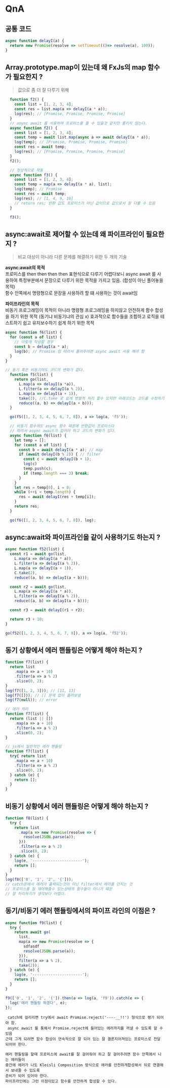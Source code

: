 # QnA

## 공통 코드
``` javascript
async function delayI(a) {
  return new Promise(resolve => setTimeout(()=> resolve(a), 100));
}
```

## Array.prototype.map이 있는데 왜 FxJs의 map 함수가 필요한지 ?
> 값으로 좀 더 잘 다루기 위해  
``` javascript
  function f2() {
    const list = [1, 2, 3, 4];
    const res = list.map(a => delayI(a * a));
    log(res); // [Promise, Promise, Promise, Promise]
  }
  // async await 를 사용하여 프로미스를 풀 수 있을것 같지만 풀리지 않는다.
  async function f2() {
    const list = [1, 2, 3, 4];
    const temp = await list.map(async a => await delayI(a * a));
    log(temp); // [Promise, Promise, Promise, Promise]
    const res = await temp;
    log(res); // [Promise, Promise, Promise, Promise]
  }
  f2();
```

``` javascript
  // 정상적으로 작동 
  async function f3() {
    const list = [1, 2, 3, 4];
    const temp = map(a => delayI(a * a), list); 
    log(temp); // Promise
    const res = await temp;
    log(res); // [1, 4, 9, 16]
    // return res; 반환 값도 프로미스가 아닌 값이므로 값으로서 잘 다룰 수 있음
  }

  f3();
```
## async:await로 제어할 수 있는데 왜 파이프라인이 필요한지 ?
> 비교 대상이 아니라 다른 문제를 해결하기 위한 두 개의 기술 

**async:await의 목적**  
프로미스를 then then then then 표현식으로 다루기 어렵다보니 async await 를 사용하여 특정부분에서 문장으로 다루기 위한 목적을 가지고 있음. (합성이 아닌 풀어놓을 목적)  
함수 안쪽에서 명령형으로 문장을 사용하려 할 떄 사용하는 것이 await임

**파이프라인의 목적**  
비동기 프로그래밍이 목적이 아니라 명령형 프로그래밍을 하지않고 안전하게 함수 합성을 하기 위한 목적 (동기냐 비동기냐의 관심 x)
효과적으로 함수들을 조합하고 로직을 테스트하기 쉽고 유지보수하기 쉽게 하기 위한 목적

``` javascript
async function f6(list) {
  for (const a of list) {
    // 이렇게 작성할 경우 
    const b = delayI(a * a);
    log(b); // Promise 임 따라서 풀어주려면 async await 사용 해야 함
  }
}
```

``` javascript
// 동기 혹은 비동기여도 코드의 변화가 없다.
  function f5(list) {
    return go(list,
      L.map(a => delayI(a *a)),
      L.filter(a => delayI(a % 2)),
      L.map(a => delayI(a + 1)),
      take(3), //C.take 로 쉽게 병렬적 처리 할수 있지만 아래코드는 코드를 수정하기 어려움
      reduce((a, b) => delayI(a + b)));
  }

  go(f5([1, 2, 3, 4, 5, 6, 7, 8]), a => log(a, 'f5'));

  // 비동기 함수여도 async 함수 때문에 반환값이 프로미스다 
  // 따라서 async await가 없어야 하고 코드의 변화가 있다.
  async function f6(list) {
    let temp = [];
    for (const a of list) {
      const b = await delayI(a * a); // map 
      if (await delayI(b % 2)) { // filter
        const c = await delayI(b + 1);
        log(c)
        temp.push(c);
        if (temp.length === 3) break;
      }
    }
    let res = temp[0], i = 0;
    while (++i < temp.length) {
      res = await delayI(res + temp[i]);
    }
    return res;
  }

  go(f6([1, 2, 3, 4, 5, 6, 7, 8]), log);
```

## async:await와 파이프라인을 같이 사용하기도 하는지 ?

``` javascript
async function f52(list) {
  const r1 = await go(list,
    L.map(a => delayI(a * a)),
    L.filter(a => delayI(a % 2)),
    L.map(a => delayI(a + 1)),
    C.take(2), 
    reduce((a, b) => delayI(a + b)));

  const r2 = await go(list,
    L.map(a => delayI(a * a)),
    L.filter(a => delayI(a % 2)),
    reduce((a, b) => delayI(a + b)));

  const r3 = await delayI(r1 + r2);

  return r3 + 10;
}

go(f52([1, 2, 3, 4, 5, 6, 7, 8]), a => log(a, 'f52'));
```

## 동기 상황에서 에러 핸들링은 어떻게 해야 하는지 ?

``` javascript
function f7(list) {
  return list
    .map(a => a + 10)
    .filter(a => a % 2)
    .slice(0, 2);
}
log(f7([1, 2, 3])); // [11, 13]
log(f7([])); // [] 문제 없이 흘려보냄
log(f7(null)); // error

// 에러 처리
function f7(list) {
  return (list || [])
    .map(a => a + 10)
    .filter(a => a % 2)
    .slice(0, 2);
}

// js에서 일반적인 에러 핸들링
function f7(list) {
  try{ return list
    .map(a => a + 10)
    .filter(a => a % 2)
    .slice(0, 2);
  } catch (e) {
    return [];
  }
}
```

## 비동기 상황에서 에러 핸들링은 어떻게 해야 하는지 ?

``` javascript
function f8(list) {
  try {
    return list
      .map(a => new Promise(resolve => {
        resolve(JSON.parse(a));
      }))
      .filter(a => a % 2)
      .slice(0, 2);
  } catch (e) {
    log(e, '----------------------');
    return [];
  }
}
log(f8(['0', '1', '2', '{']));
// catch문에서 에러가 출력되는것이 아닌 filter에서 에러를 던지는 것
// 프로미스를 잘 제어해줄수 있는상태의 함수들이 아니기 때문
// 잘 처리하기가 생각보다 어렵다.
```

## 동기/비동기 에러 핸들링에서의 파이프 라인의 이점은 ?

``` javascript
async function f9(list) {
  try {
    return await go(
      list,
      map(a => new Promise(resolve => {
        sdfasdf
        resolve(JSON.parse(a));
      })),
      filter(a => a % 2),
      take(2));
  } catch (e) {
    log(e, '----------------------');
    return [];
  }
}

f9(['0', '1', '2', '{']).then(a => log(a, 'f9')).catch(e => {
  log('에러 핸들링 하겠다', e);
});
```
```
 catch에 걸리리면 try에서 await Promise.reject('----__!!') 형식으로 평가 되어야 함.  
 async await 를 통해서 Promise.reject에 들어있는 에러까지를 꺼낼 수 있도록 할 수 있음  
근데 그게 되려면 함수 합성이 연속적으로 잘 되어 있는 잘 결론지어져있는 프로미스로 전달 되어야 한다.

에러 핸들링을 할때 프로미스에 await를 잘 걸어줘야 하고 잘 걸어주려면 함수 안쪽에서 나는 에러들이
중간에 에러가 나도 Kleisli Composition 방식으로 에러를 안전하게합성해서 뒤로 연결해서 보내줄 수 있도록 
준비가 되어 있어야 한다.
파이프라인에는 그런 이점이있고 함수를 안전하게 합성할 수 있다.
```